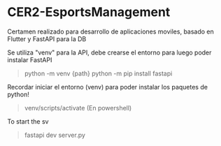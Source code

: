 # CER2-EsportsManagement
Certamen realizado para desarrollo de aplicaciones moviles, basado en Flutter y FastAPI para la DB

Se utiliza "venv" para la API, debe crearse el entorno para luego poder instalar FastAPI

> python -m venv {path}
> python -m pip install fastapi

Recordar iniciar el entorno (venv) para poder instalar los paquetes de python!

> venv/scripts/activate (En powershell)

To start the sv
> fastapi dev server.py
